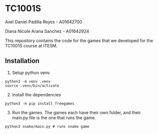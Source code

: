 # TC1001S

Axel Daniel Padilla Reyes - A01642700

Diana Nicole Arana Sanchez - A01642924

This repository contains the code for the games that we developed for the TC1001S course at ITESM.

## Installation

1. Setup python venv

```
python3 -m venv .venv
source .venv/bin/activate
```

2. Install the dependencies

```
python3 -m pip install freegames
```

3. Run the games. The games each have their own folder, and their main.py file is the one that runs the game.

```
python3 snake/main.py # runs snake game
```